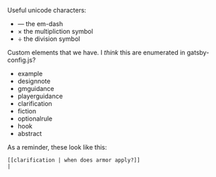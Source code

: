 Useful unicode characters:

* — the em-dash
* × the multipliction symbol
* ÷ the division symbol

Custom elements that we have.
I *think* this are enumerated in gatsby-config.js\?

* example
* designnote
* gmguidance
* playerguidance
* clarification
* fiction
* optionalrule
* hook
* abstract

As a reminder, these look like this:
```
[[clarification | when does armor apply?]]
|
```